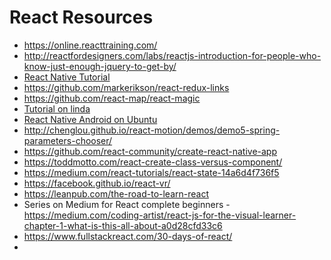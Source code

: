 # React Resources
* https://online.reacttraining.com/
* http://reactfordesigners.com/labs/reactjs-introduction-for-people-who-know-just-enough-jquery-to-get-by/
* [React Native Tutorial](https://www.youtube.com/watch?v=1xu1eeRCPEk)
* https://github.com/markerikson/react-redux-links
* https://github.com/react-map/react-magic
* [Tutorial on linda](https://www.lynda.com/React-Native-tutorials/React-Native-Building-Mobile-Apps/547379-2.html?srchtrk=index%3A1%0Alinktypeid%3A2%0Aq%3Areact+native%0Apage%3A1%0As%3Arelevance%0Asa%3Atrue%0Aproducttypeid%3A2#tab)
* [React Native Android on Ubuntu](https://www.youtube.com/playlist?list=PL2g-DF7-WOZ4pzupMZfBJiDEh_OLRvBRy)
* http://chenglou.github.io/react-motion/demos/demo5-spring-parameters-chooser/
* https://github.com/react-community/create-react-native-app
* https://toddmotto.com/react-create-class-versus-component/
* https://medium.com/react-tutorials/react-state-14a6d4f736f5
* https://facebook.github.io/react-vr/
* https://leanpub.com/the-road-to-learn-react
* Series on Medium for React complete beginners - https://medium.com/coding-artist/react-js-for-the-visual-learner-chapter-1-what-is-this-all-about-a0d28cfd33c6
* https://www.fullstackreact.com/30-days-of-react/
* 
